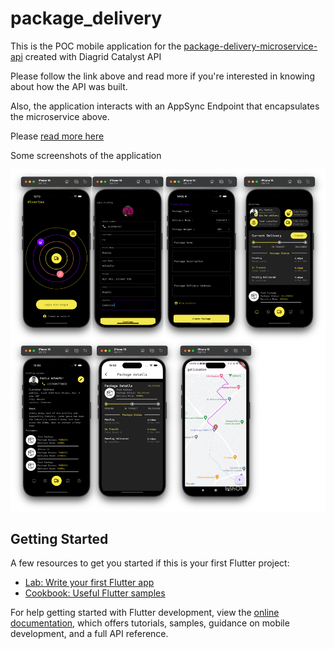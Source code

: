 # package_delivery

This is the POC mobile application for the [package-delivery-microservice-api](https://github.com/trey-rosius/package-delivery-microservice) created
with Diagrid Catalyst API

Please follow the link above and read more if you're interested in knowing about how the API was built.

Also, the application interacts with an AppSync Endpoint that encapsulates the microservice above.

Please [read more here](https://github.com/trey-rosius/cdk-package-delivery-microservice)

Some screenshots of the application

![high-level-overview](https://raw.githubusercontent.com/trey-rosius/Package-Delivery-Mobile-App/master/assets/images/package_details.png)

## Getting Started

A few resources to get you started if this is your first Flutter project:

- [Lab: Write your first Flutter app](https://docs.flutter.dev/get-started/codelab)
- [Cookbook: Useful Flutter samples](https://docs.flutter.dev/cookbook)

For help getting started with Flutter development, view the
[online documentation](https://docs.flutter.dev/), which offers tutorials,
samples, guidance on mobile development, and a full API reference.
